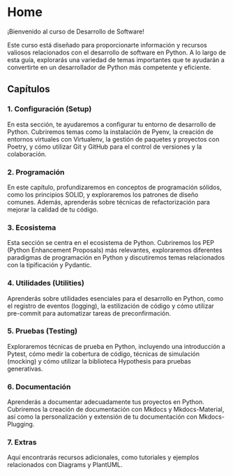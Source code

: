 # Home

¡Bienvenido al curso de  Desarrollo de Software!

Este curso está diseñado
para proporcionarte información y recursos 
valiosos relacionados con el desarrollo de
software en Python. A lo largo de esta guía,
explorarás una variedad de temas importantes 
que te ayudarán a convertirte en un 
desarrollador de Python más competente y eficiente.


## Capítulos

### 1. Configuración (Setup)

En esta sección, te ayudaremos a configurar tu entorno de desarrollo de Python. Cubriremos temas como la instalación de Pyenv, la creación de entornos virtuales con Virtualenv, la gestión de paquetes y proyectos con Poetry, y cómo utilizar Git y GitHub para el control de versiones y la colaboración.

### 2. Programación

En este capítulo, profundizaremos en conceptos de programación sólidos, como los principios SOLID, y exploraremos los patrones de diseño comunes. Además, aprenderás sobre técnicas de refactorización para mejorar la calidad de tu código.

### 3. Ecosistema

Esta sección se centra en el ecosistema de Python. Cubriremos los PEP (Python Enhancement Proposals) más relevantes, exploraremos diferentes paradigmas de programación en Python y discutiremos temas relacionados con la tipificación y Pydantic.

### 4. Utilidades (Utilities)

Aprenderás sobre utilidades esenciales para el desarrollo en Python, como el registro de eventos (logging), la estilización de código y cómo utilizar pre-commit para automatizar tareas de preconfirmación.

### 5. Pruebas (Testing)

Exploraremos técnicas de prueba en Python, incluyendo una introducción a Pytest, cómo medir la cobertura de código, técnicas de simulación (mocking) y cómo utilizar la biblioteca Hypothesis para pruebas generativas.

### 6. Documentación

Aprenderás a documentar adecuadamente tus proyectos en Python. Cubriremos la creación de documentación con Mkdocs y Mkdocs-Material, así como la personalización y extensión de tu documentación con Mkdocs-Plugging.

### 7. Extras

Aquí encontrarás recursos adicionales, como tutoriales y ejemplos relacionados con Diagrams y PlantUML.


